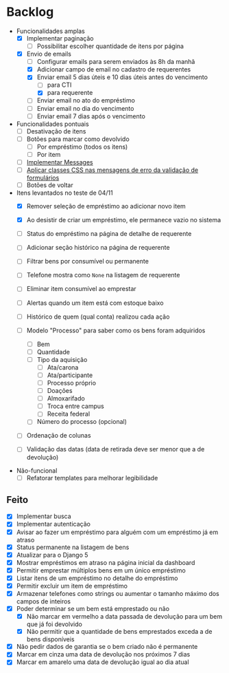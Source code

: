 # Backlog


- Funcionalidades amplas
  - [x] Implementar paginação
    - [ ] Possibilitar escolher quantidade de itens por página
  - [x] Envio de emails
    - [ ] Configurar emails para serem enviados às 8h da manhã
    - [x] Adicionar campo de email no cadastro de requerentes
    - [x] Enviar email 5 dias úteis e 10 dias úteis antes do vencimento
      - [ ] para CTI
      - [x] para requerente
    - [ ] Enviar email no ato do empréstimo
    - [ ] Enviar email no dia do vencimento
    - [ ] Enviar email 7 dias após o vencimento

- Funcionalidades pontuais
  - [ ] Desativação de itens
  - [ ] Botões para marcar como devolvido
    - [ ] Por empréstimo (todos os itens)
    - [ ] Por item
  - [ ] [Implementar Messages](https://docs.djangoproject.com/en/4.2/ref/contrib/messages)
  - [ ] [Aplicar classes CSS nas mensagens de erro da validação de formulários](https://getbootstrap.com/docs/5.3/forms/validation)
  - [ ] Botões de voltar

- Itens levantados no teste de 04/11
  - [x] Remover seleção de empréstimo ao adicionar novo item
  - [x] Ao desistir de criar um empréstimo, ele permanece vazio no sistema
  - [ ] Status do empréstimo na página de detalhe de requerente
  - [ ] Adicionar seção histórico na página de requerente
  - [ ] Filtrar bens por consumível ou permanente
  - [ ] Telefone mostra como `None` na listagem de requerente
  - [ ] Eliminar item consumível ao emprestar
  - [ ] Alertas quando um item está com estoque baixo
  - [ ] Histórico de quem (qual conta) realizou cada ação
  - [ ] Modelo "Processo" para saber como os bens foram adquiridos
    - [ ] Bem
    - [ ] Quantidade
    - [ ] Tipo da aquisição
      - [ ] Ata/carona
      - [ ] Ata/participante
      - [ ] Processo próprio
      - [ ] Doações
      - [ ] Almoxarifado
      - [ ] Troca entre campus
      - [ ] Receita federal
    - [ ] Número do processo (opcional)
  - [ ] Ordenação de colunas
  - [ ] Validação das datas (data de retirada deve ser menor que a de devolução)


- Não-funcional
  - [ ] Refatorar templates para melhorar legibilidade

## Feito
- [x] Implementar busca
- [x] Implementar autenticação
- [x] Avisar ao fazer um empréstimo para alguém com um empréstimo já em atraso
- [x] Status permanente na listagem de bens
- [x] Atualizar para o Django 5
- [x] Mostrar empréstimos em atraso na página inicial da dashboard
- [x] Permitir emprestar múltiplos bens em um único empréstimo
- [x] Listar itens de um empréstimo no detalhe do empréstimo
- [x] Permitir excluir um item de empréstimo
- [x] Armazenar telefones como strings ou aumentar o tamanho máximo dos campos de inteiros
- [x] Poder determinar se um bem está emprestado ou não
    - [x] Não marcar em vermelho a data passada de devolução para um bem que já foi devolvido
    - [x] Não permitir que a quantidade de bens emprestados exceda a de bens disponíveis
- [x] Não pedir dados de garantia se o bem criado não é permanente
- [x] Marcar em cinza uma data de devolução nos próximos 7 dias
- [x] Marcar em amarelo uma data de devolução igual ao dia atual
